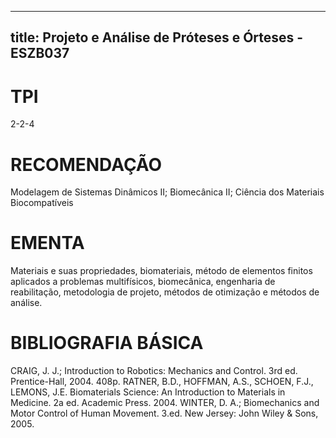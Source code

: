 
---
title: Projeto e Análise de Próteses e Órteses - ESZB037 
---

# TPI

2-2-4

# RECOMENDAÇÃO

Modelagem de Sistemas Dinâmicos II; Biomecânica II; Ciência dos Materiais Biocompatíveis

# EMENTA

Materiais e suas propriedades, biomateriais, método de elementos finitos aplicados a problemas multifísicos, biomecânica, engenharia de reabilitação, metodologia de projeto, métodos de otimização e métodos de análise.

# BIBLIOGRAFIA BÁSICA

CRAIG, J. J.; Introduction to Robotics: Mechanics and Control. 3rd ed. Prentice-Hall, 2004. 408p.
RATNER, B.D., HOFFMAN, A.S., SCHOEN, F.J., LEMONS, J.E. Biomaterials Science: An Introduction to Materials in Medicine. 2a ed. Academic Press. 2004.
WINTER, D. A.; Biomechanics and Motor Control of Human Movement. 3.ed. New Jersey: John Wiley & Sons, 2005.
        